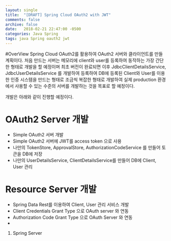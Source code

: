 ```yaml
---
layout: single
title:  "[DRAFT] Spring Cloud OAuth2 with JWT"
comments: false
archive: false
date:   2018-02-21 22:47:00 -0500
categories: Java Spring
tags: java Spring oauth2 jwt
---
```


#OverView
Spring Cloud OAuth2를 활용하여 OAuth2 서버와 클라이언트를 만들 계획이다. 처음 만드는 서버는 메모리에 client와 user를 등록하여 동작하는 가장 간단한 형태로 개발을 할 예정이며 최초 버전이 완료되면 이후 JdbcClientDetailsService, JdbcUserDetailsService 를 개발하여 등록하여 DB에 등록된 Client와 User를 이용한 인증 시스템을 만드는 형태로 조금씩 복잡한 형태로 개발하여 실제 production 환경에서 사용할 수 있는 수준의 서버를 개발하는 것을 목표로 할 예정이다.

개발은 아래와 같이 진행할 예정이다.
# OAuth2 Server 개발
- Simple OAuth2 서버 개발
- Simple OAuth2 서버에 JWT를 access token 으로 사용
- 나만의 TokenStore, ApprovalStore, AuthorizationCodeService 를 만들어 토큰을 DB에 저장
- 나만의 UserDetailsService, ClientDetailsService를 만들어 DB에 Client, User 관리

# Resource Server 개발
- Spring Data Rest를 이용하여 Client, User 관리 서비스 개발
- Client Credentials Grant Type 으로 OAuth server 와 연동
- Authorization Code Grant Type 으로 OAuth Server 와 연동
-

1. Spring Server
